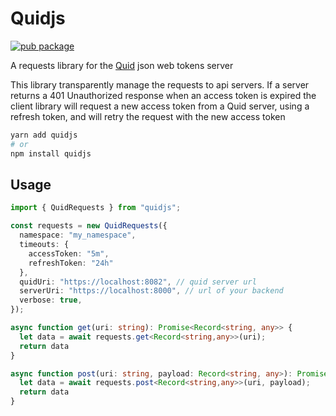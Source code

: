 # Quidjs

[![pub package](https://img.shields.io/npm/v/quidjs)](https://www.npmjs.com/package/quidjs)

A requests library for the [Quid](https://github.com/synw/quid) json web tokens server

This library transparently manage the requests to api servers. If a server returns a 401 Unauthorized response
when an access token is expired the client library will request a new access token from a Quid server, using a refresh
token, and will retry the request with the new access token

```bash
yarn add quidjs
# or
npm install quidjs
```

## Usage

```typescript
import { QuidRequests } from "quidjs";

const requests = new QuidRequests({
  namespace: "my_namespace",
  timeouts: {
    accessToken: "5m",
    refreshToken: "24h"
  },
  quidUri: "https://localhost:8082", // quid server url
  serverUri: "https://localhost:8000", // url of your backend
  verbose: true,
});

async function get(uri: string): Promise<Record<string, any>> {
  let data = await requests.get<Record<string,any>>(uri);
  return data
}

async function post(uri: string, payload: Record<string, any>): Promise<Record<string, any>> {
  let data = await requests.post<Record<string,any>>(uri, payload);
  return data
}
```



